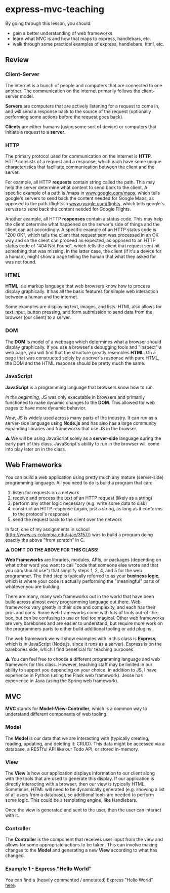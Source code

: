 # express-mvc-teaching

By going through this lesson, you should:
* gain a better understanding of web frameworks
* learn what MVC is and how that maps to express, handlebars, etc.
* walk through some practical examples of express, handlebars, html, etc.

## Review

### Client-Server

The internet is a bunch of people and computers that are connected to one another. The communication on the internet primarily follows the client-server model.

**Servers** are computers that are actively listening for a request to come in, and will send a response back to the source of the request (optionally performing some actions before the request goes back).

**Clients** are either humans (using some sort of device) or computers that initiate a request to a **server**.

### HTTP

The primary protocol used for communication on the internet is **HTTP**. HTTP consists of a request and a response, which each have some unique characteristics that facilitate communication between the client and the server.

For example, all HTTP **requests** contain string called the path. This may help the server determine what content to send back to the client. A specific example of a path is /maps in www.google.com/maps, which tells google's servers to send back the content needed for Google Maps, as opposed to the path /flights in www.google.com/flights, which tells google's servers to send back the content needed for Google Flights.

Another example, all HTTP **responses** contain a status code. This may help the client determine what happened on the server's side of things and the client can act accordingly. A specific example of an HTTP status code is "200 OK", which tells the client that request sent was processed in an OK way and so the client can proceed as expected, as opposed to an HTTP status code of "404 Not Found", which tells the client that request sent hit something that was missing. In the latter case, the client (if it's a device for a human), might show a page telling the human that what they asked for was not found.

### HTML

**HTML** is a markup language that web browsers know how to process display graphically. It has all the basic features for simple web interaction between a human and the internet.

Some examples are displaying text, images, and lists. HTML also allows for text input, button pressing, and form submission to send data from the browser (our client) to a server.

### DOM

The **DOM** is model of a webpage which determines what a browser should display graphically. If you use a browser's debugging tools and "Inspect" a web page, you will find that the structure greatly resembles **HTML**. On a page that was constructed solely by a server's response with pure HTML, the DOM and the HTML response should be pretty much the same.

### JavaScript

**JavaScript** is a programming language that browsers know how to run.

*In the beginning*, JS was only executable in browsers and primarily functioned to make dynamic changes to the **DOM**. This allowed for web pages to have more dynamic behavior.

*Now*, JS is widely used across many parts of the industry. It can run as a server-side language using **Node.js** and has also has a large community expanding libraries and frameworks that use JS in the browser.

:warning: We will be using JavaScript solely as a **server-side** language during the early part of this class. JavaScript's ability to run in the browser will come into play later on in the class.

## Web Frameworks

You can build a web application using pretty much any mature (server-side) programming language. All you need to do is build a program that can:
1) listen for requests on a network
2) receive and process the text of an HTTP request (likely as a string)
3) perform any other logic necessary (e.g. write some data to disk)
4) construct an HTTP response (again, just a string, as long as it conforms to the protocol's response)
5) send the request back to the client over the network

In fact, one of my assignments in school (http://www.cs.columbia.edu/~jae/3157/) was to build a program doing exactly the above "from scratch" in C. 

:warning: **DON'T DO THE ABOVE FOR THIS CLASS!**

**Web Frameworks** are libraries, modules, APIs, or packages (depending on what other word you want to call "code that someone else wrote and that you can/should use") that simplify steps 1, 2, 4, and 5 for the web programmer. The third step is typically referred to as your **business logic**, which is where your code is actually performing the "meaningful" parts of whatever you are building.

There are many, many web frameworks out in the world that have been build across almost every programming language out there. Web frameworks vary greatly in their size and complexity, and each has their pros and cons. Some web frameworks come with lots of tools out-of-the-box, but can be confusing to use or feel too magical. Other web frameworks are very barebones and are easier to understand, but require more work on the programmers parts to either build additional tooling or add plugins.

The web framework we will show examples with in this class is **Express**, which is in JavaScript (Node.js, since it runs as a server). Express is on the barebones side, which I find beneficial for teaching purposes.

:warning: You can feel free to choose a different programming language and web framework for this class. However, teaching staff may be limited in our ability to support you depending on your choice. In addition to JS, I have experience in Python (using the Flask web framework). Jesse has experience in Java (using the Spring web framework).

## MVC

**MVC** stands for **Model-View-Controller**, which is a common way to understand different components of web tooling.

### Model

The **Model** is our data that we are interacting with (typically creating, reading, updating, and deleting it: CRUD). This data might be accessed via a database, a RESTful API like our Todo API, or stored in-memory.

### View

The **View** is how our application displays information to our client along with the tools that are used to generate this display. If our application is directly interacting with a browser, then our view is typically HTML. Sometimes, HTML will need to be dynamically generated (e.g. showing a list of all users from a database), so additional tools are needed to perform some logic. This could be a templating engine, like Handlebars.

Once the view is generated and sent to the user, then the user can interact with it.

### Controller

The **Controller** is the component that receives user input from the view and allows for some appropriate actions to be taken. This can involve making changes to the **Model** and generating a new **View** according to what has changed.

### Example 1 - Express "Hello World"

You can find a (heavily commented / annotated) Express "Hello World" [here](https://github.com/jameslinjl/express-mvc-teaching/blob/master/example-1/app.js).
